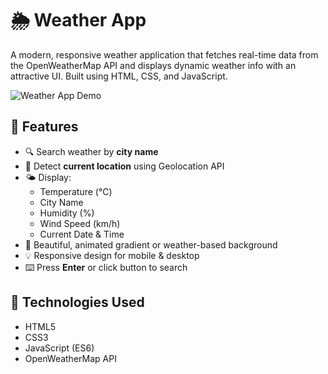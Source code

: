 # 🌦️ Weather App

A modern, responsive weather application that fetches real-time data from the OpenWeatherMap API and displays dynamic weather info with an attractive UI. Built using HTML, CSS, and JavaScript.

![Weather App Demo](assets/demo.png)

## 🚀 Features

- 🔍 Search weather by **city name**
- 📍 Detect **current location** using Geolocation API
- 🌤️ Display:
  - Temperature (°C)
  - City Name
  - Humidity (%)
  - Wind Speed (km/h)
  - Current Date & Time
- 🎨 Beautiful, animated gradient or weather-based background
- 💡 Responsive design for mobile & desktop
- ⌨️ Press **Enter** or click button to search



## 🧪 Technologies Used

- HTML5
- CSS3 
- JavaScript (ES6)
- OpenWeatherMap API




